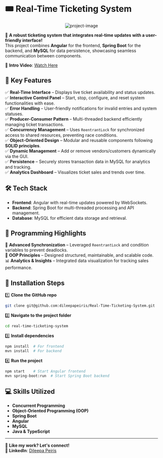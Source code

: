 # 🎟️ Real-Time Ticketing System  

<p align="center"><img src="https://socialify.git.ci/dileepapeiris/BookToGo.lk-a-Real-Time-Event-Ticketing-Full-Stack-Application/image?custom_description=This+project+combines+Angular+for+the+frontend%2C+Spring+Boot+for+the+backend%2C+and+MySQL+for+data+persistence.&amp;description=1&amp;name=1&amp;owner=1&amp;theme=Light" alt="project-image"></p>


🚀 **A robust ticketing system that integrates real-time updates with a user-friendly interface!**  
This project combines **Angular** for the frontend, **Spring Boot** for the backend, and **MySQL** for data persistence, showcasing seamless communication between components.  

🔗 **Intro Video**: [Watch Here](https://youtu.be/QGpfjjG4KLc)  

## 🧐 Key Features  

✅ **Real-Time Interface** – Displays live ticket availability and status updates.  
✅ **Interactive Control Panel** – Start, stop, configure, and reset system functionalities with ease.  
✅ **Error Handling** – User-friendly notifications for invalid entries and system statuses.  
✅ **Producer-Consumer Pattern** – Multi-threaded backend efficiently managing ticket transactions.  
✅ **Concurrency Management** – Uses `ReentrantLock` for synchronized access to shared resources, preventing race conditions.  
✅ **Object-Oriented Design** – Modular and reusable components following **SOLID principles**.  
✅ **Dynamic Management** – Add or remove vendors/customers dynamically via the GUI.  
✅ **Persistence** – Securely stores transaction data in MySQL for analytics and tracking.  
✅ **Analytics Dashboard** – Visualizes ticket sales and trends over time.  

## 🛠️ Tech Stack  

- **Frontend**: Angular with real-time updates powered by WebSockets.  
- **Backend**: Spring Boot for multi-threaded processing and API management.  
- **Database**: MySQL for efficient data storage and retrieval.  

## 🔑 Programming Highlights  

🚀 **Advanced Synchronization** – Leveraged `ReentrantLock` and condition variables to prevent deadlocks.  
🎯 **OOP Principles** – Designed structured, maintainable, and scalable code.  
📊 **Analytics & Insights** – Integrated data visualization for tracking sales performance.  

## 🔧 Installation Steps  

1️⃣ **Clone the GitHub repo**  
```bash
git clone git@github.com:dileepapeiris/Real-Time-Ticketing-System.git
```  
2️⃣ **Navigate to the project folder**  
```bash
cd real-time-ticketing-system
```  
3️⃣ **Install dependencies**  
```bash
npm install  # For frontend
mvn install  # For backend
```  
4️⃣ **Run the project**  
```bash
npm start    # Start Angular frontend
mvn spring-boot:run  # Start Spring Boot backend
```  

## 💻 Skills Utilized  

- **Concurrent Programming**  
- **Object-Oriented Programming (OOP)**  
- **Spring Boot**  
- **Angular**  
- **MySQL**  
- **Java & TypeScript**  

---

💖 **Like my work? Let's connect!**  
🔗 **LinkedIn**: [Dileepa Peiris](www.linkedin.com/in/dileepa-peiris)  
